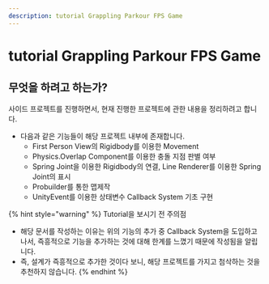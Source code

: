 ```yaml
---
description: tutorial Grappling Parkour FPS Game
---
```


# tutorial Grappling Parkour FPS Game

## 무엇을 하려고 하는가?

사이드 프로젝트를 진행하면서, 현재 진행한 프로젝트에 관한 내용을 정리하려고 합니다.

* 다음과 같은 기능들이 해당 프로젝트 내부에 존재합니다.
  * First Person View의 Rigidbody를 이용한 Movement
  * Physics.Overlap Component를 이용한 충돌 지점 판별 여부
  * Spring Joint을 이용한 Rigidbody의 연결, Line Renderer를 이용한 Spring Joint의 표시
  * Probuilder를 통한 맵제작
  * UnityEvent를 이용한 상태변수 Callback System 기초 구현

{% hint style="warning" %}
Tutorial을 보시기 전 주의점

* 해당 문서를 작성하는 이유는 위의 기능의 추가 중 Callback System을 도입하고나서, 즉흥적으로 기능을 추가하는 것에 대해 한계를 느꼈기 때문에 작성됨을 알립니다.
* 즉, 설계가 즉흥적으로 추가한 것이다 보니, 해당 프로젝트를 가지고 첨삭하는 것을 추천하지 않습니다.
{% endhint %}



